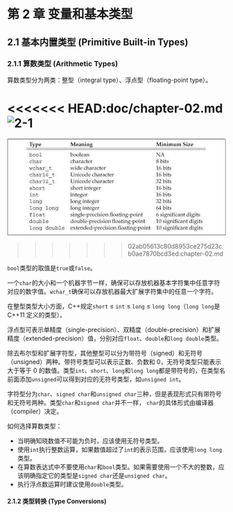 # 第 2 章 变量和基本类型

## 2.1 基本内置类型 \(Primitive Built-in Types\)

### 2.1.1 算数类型 \(Arithmetic Types\)

算数类型分为两类：整型（integral type）、浮点型（floating-point type）。

<<<<<<< HEAD:doc/chapter-02.md
![2-1](../.gitbook/assets/2-1.png)
=======
![2-1](.gitbook/assets/2-1.png)
>>>>>>> 02ab05613c80d8953ce275d23cb0ae7870bcd3ed:chapter-02.md

`bool`类型的取值是`true`或`false`。

一个`char`的大小和一个机器字节一样，确保可以存放机器基本字符集中任意字符对应的数字值。`wchar_t`确保可以存放机器最大扩展字符集中的任意一个字符。

在整型类型大小方面，C++规定`short` ≤ `int` ≤ `long` ≤ `long long`（`long long`是 C++11 定义的类型）。

浮点型可表示单精度（single-precision）、双精度（double-precision）和扩展精度（extended-precision）值，分别对应`float`、`double`和`long double`类型。

除去布尔型和扩展字符型，其他整型可以分为带符号（signed）和无符号（unsigned）两种。带符号类型可以表示正数、负数和 0，无符号类型只能表示大于等于 0 的数值。类型`int`、`short`、`long`和`long long`都是带符号的，在类型名前面添加`unsigned`可以得到对应的无符号类型，如`unsigned int`。

字符型分为`char`、`signed char`和`unsigned char`三种，但是表现形式只有带符号和无符号两种。类型`char`和`signed char`并不一样， `char`的具体形式由编译器（compiler）决定。

如何选择算数类型：

* 当明确知晓数值不可能为负时，应该使用无符号类型。
* 使用`int`执行整数运算，如果数值超过了`int`的表示范围，应该使用`long long`类型。
* 在算数表达式中不要使用`char`和`bool`类型。如果需要使用一个不大的整数，应该明确指定它的类型是`signed char`还是`unsigned char`。
* 执行浮点数运算时建议使用`double`类型。

#### 2.1.2 类型转换 \(Type Conversions\)



